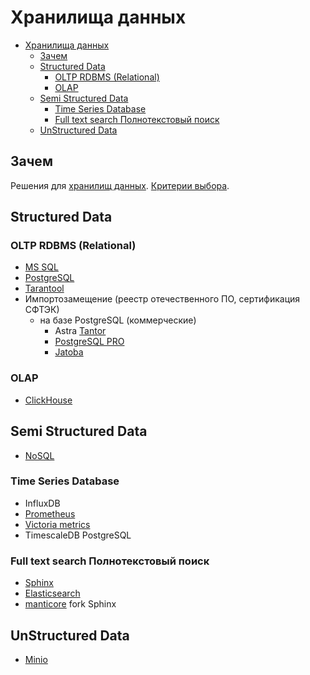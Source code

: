 # Хранилища данных

- [Хранилища данных](#хранилища-данных)
  - [Зачем](#зачем)
  - [Structured Data](#structured-data)
    - [OLTP RDBMS (Relational)](#oltp-rdbms-relational)
    - [OLAP](#olap)
  - [Semi Structured Data](#semi-structured-data)
    - [Time Series Database](#time-series-database)
    - [Full text search Полнотекстовый поиск](#full-text-search-полнотекстовый-поиск)
  - [UnStructured Data](#unstructured-data)

## Зачем

Решения для [хранилищ данных](../arch/system.class/store.md).
[Критерии выбора](../arch/system.class/store.md#критерии-выбора).

## Structured Data

### OLTP RDBMS (Relational)

- [MS SQL](db/mssql/mssql.md)
- [PostgreSQL](db/postgresql/postgresql.md)
- [Tarantool](store/tarantool.md)
- Импортозамещение (реестр отечественного ПО, сертификация СФТЭК)
  - на базе PostgreSQL (коммерческие)
    - Astra [Tantor](db/postgresql/tantor.md)
    - [PostgreSQL PRO](db/postgresql/postgresql.pro.md)
    - [Jatoba](db/postgresql/jatoba.md)

### OLAP

- [ClickHouse](store/clickhouse.md)

## Semi Structured Data

- [NoSQL](store.nosql.md)

### Time Series Database

- InfluxDB
- [Prometheus](store/prometheus.md)
- [Victoria metrics](store/victoriametrics.md)
- TimescaleDB PostgreSQL

### Full text search Полнотекстовый поиск

- [Sphinx](store/sphinx.md)
- [Elasticsearch](store/elasticsearch.md)
- [manticore](https://github.com/manticoresoftware/manticoresearch) fork Sphinx

## UnStructured Data

- [Minio](store/minio.md)
